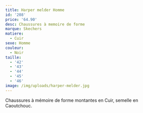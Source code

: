 ```yaml
---
title: Harper melder Homme
id: '208'
price: '64.90'
desc: Chaussures à memoire de forme
marque: Skechers
matiere:
  - Cuir
sexe: Homme
couleur:
  - Noir
taille:
  - '42'
  - '43'
  - '44'
  - '45'
  - '46'
image: /img/uploads/harper-melder.jpg
---
```

Chaussures à mémoire de forme montantes en Cuir, semelle en Caoutchouc.
